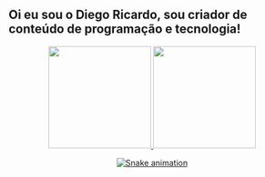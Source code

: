## Oi eu sou o Diego Ricardo, sou criador de conteúdo de programação e tecnologia!
<div align="center">
  <a href="https://github.com/Diego-Ricardo">
  <img height="180em" src="https://github-readme-stats.vercel.app/api?username=Diego-Ricardo&show_icons=true&theme=dracula&include_all_commits=true&count_private=true"/>
  <img height="180em" src="https://github-readme-stats.vercel.app/api/top-langs/?username=Diego-Ricardo&layout=compact&langs_count=7&theme=Dark"/>
 
<div> 
 
  ![Snake animation](https://github.com/rafaballerini/Diego-Ricardo/blob/output/github-contribution-grid-snake.svg)
 
</div>
